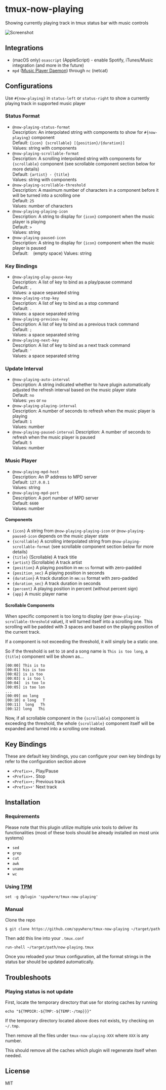 # tmux-now-playing

Showing currently playing track in tmux status bar with music controls

![Screenshot](https://raw.githubusercontent.com/spywhere/tmux-now-playing/master/images/screenshot.png)

## Integrations

- (macOS only) `osascript` (AppleScript) - enable Spotify, iTunes/Music
integration (and more in the future)
- `mpd` ([Music Player Daemon](https://www.musicpd.org)) through `nc` (netcat)

## Configurations

Use `#{now-playing}` in `status-left` or `status-right` to show a currently
playing track in supported music player

### Status Format

- `@now-playing-status-format`  
Description: An interpolated string with components to show for `#{now-playing}`
component  
Default: `{icon} {scrollable} [{position}/{duration}]`  
Values: string with components
- `@now-playing-scrollable-format`  
Description: A scrolling interpolated string with components for `{scrollable}`
component (see scrollable component section below for more details)  
Default: `{artist} - {title}`  
Values: string with components
- `@now-playing-scrollable-threshold`  
Description: A maximum number of characters in a component before it will be
turned into a scrolling one  
Default: `25`  
Values: number of characters
- `@now-playing-playing-icon`  
Description: A string to display for `{icon}` component when the music player
is playing  
Default: `>`  
Values: string
- `@now-playing-paused-icon`  
Description: A string to display for `{icon}` component when the music player
is paused  
Default: ` ` (empty space)
Values: string

### Key Bindings

- `@now-playing-play-pause-key`  
Description: A list of key to bind as a play/pause command  
Default: `,`  
Values: a space separated string
- `@now-playing-stop-key`  
Description: A list of key to bind as a stop command  
Default: `.`  
Values: a space separated string
- `@now-playing-previous-key`  
Description: A list of key to bind as a previous track command  
Default: `;`  
Values: a space separated string
- `@now-playing-next-key`  
Description: A list of key to bind as a next track command  
Default: `'`  
Values: a space separated string

### Update Interval

- `@now-playing-auto-interval`  
Description: A string indicated whether to have plugin automatically adjusted
the refresh interval based on the music player state  
Default: `no`  
Values: `yes` or `no`
- `@now-playing-playing-interval`  
Description: A number of seconds to refresh when the music player is playing  
Default: `1`  
Values: number
- `@now-playing-paused-interval`
Description: A number of seconds to refresh when the music player is paused  
Default: `5`  
Values: number

### Music Player

- `@now-playing-mpd-host`  
Description: An IP address to MPD server  
Default: `127.0.0.1`  
Values: string
- `@now-playing-mpd-port`  
Description: A port number of MPD server  
Default: `6600`  
Values: number

#### Components

- `{icon}` A string from `@now-playing-playing-icon` or
`@now-playing-paused-icon` depends on the music player state
- `{scrollable}` A scrolling interpolated string from
`@now-playing-scrollable-format` (see scrollable component section below for more details)
- `{title}` (Scrollable) A track title
- `{artist}` (Scrollable) A track artist
- `{position}` A playing position in `mm:ss` format with zero-padded
- `{position_sec}` A playing position in seconds
- `{duration}` A track duration in `mm:ss` format with zero-padded
- `{duration_sec}` A track duration in seconds
- `{percent}` A playing position in percent (without percent sign)
- `{app}` A music player name

#### Scrollable Components

When specific component is too long to display (per
`@now-playing-scrollable-threshold` value), it will turned itself into a
scrolling one. This scrolling will be padded with 3 spaces and based on the
playing position of the current track.

If a component is not exceeding the threshold, it will simply be a static one.

So if the threshold is set to `10` and a song name is `This is too long`, a
`{title}` component will be shown as...

```
[00:00] This is to
[00:01] his is too
[00:02] is is too 
[00:03] s is too l
[00:04]  is too lo
[00:05] is too lon
...
[00:09] oo long   
[00:10] o long   T
[00:11]  long   Th
[00:12] long   Thi
```

Now, if all scrollable component in the `{scrollable}` component is exceeding
the threshold, the whole `{scrollable}` component itself will be expanded and
turned into a scrolling one instead.

## Key Bindings

These are default key bindings, you can configure your own key bindings by refer
to the configuration section above

- `<Prefix>+,` Play/Pause
- `<Prefix>+.` Stop
- `<Prefix>+;` Previous track
- `<Prefix>+'` Next track

## Installation

### Requirements

Please note that this plugin utilize multiple unix tools to deliver its
functionalities (most of these tools should be already installed on most unix systems)

- `sed`
- `grep`
- `cut`
- `awk`
- `uname`
- `wc`

### Using [TPM](https://github.com/tmux-plugins/tpm)

```
set -g @plugin 'spywhere/tmux-now-playing'
```

### Manual

Clone the repo

```
$ git clone https://github.com/spywhere/tmux-now-playing ~/target/path
```

Then add this line into your `.tmux.conf`

```
run-shell ~/target/path/now-playing.tmux
```

Once you reloaded your tmux configuration, all the format strings in the status
bar should be updated automatically.

## Troubleshoots

### Playing status is not update

First, locate the temporary directory that use for storing caches by running

```
echo "${TMPDIR:-${TMP:-${TEMP:-/tmp}}}"
```

If the temporary directory located above does not exists, try checking on `~/.tmp`.

Then remove all the files under `tmux-now-playing-XXX` where `XXX` is any number.

This should remove all the caches which plugin will regenerate itself when needed.

## License

MIT
